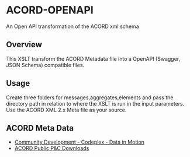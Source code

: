# ACORD-OPENAPI
An Open API transformation of the ACORD xml schema

## Overview
This XSLT transform the ACORD Metadata file into a OpenAPI (Swagger, JSON Schema) compatible files.  

## Usage
Create three folders for messages,aggregates,elements and pass the directory path in relation to where the XSLT is run in the input parameters.  Use the ACORD XML 2.x Meta file as your source.  

## ACORD Meta Data
* [Community Development - Codeplex - Data in Motion](https://acordpcxml2.codeplex.com/SourceControl/latest#analysis/acord-metadata.xml)  
* [ACORD Public P&C Downloads](https://www.acord.org/standards/downloads/Pages/PCSPublic1.aspx)